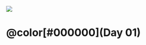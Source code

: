 ![](https://openinsurance.io/wp-content/uploads/2018/09/Open-Insurance_Logo_1000x1000.png)

# @color[#000000](Day 01)
